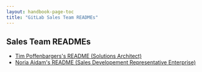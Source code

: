 ```yaml
---
layout: handbook-page-toc
title: "GitLab Sales Team READMEs"
---
```


## Sales Team READMEs

- [Tim Poffenbargers's README (Solutions Architect)](/handbook/sales/readmes/tim-poffenbarger.html)
- [Noria Aidam's README (Sales Developement Representative Enterprise)](/handbook/sales/readmes/noria_aidam.html.md)

